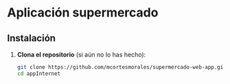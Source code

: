 # Aplicación supermercado

## Instalación

1. **Clona el repositorio** (si aún no lo has hecho):

   ```bash
   git clone https://github.com/mcortesmorales/supermercado-web-app.git
   cd appInternet
